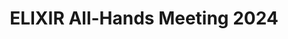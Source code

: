 ---
layout: event
title: "ELIXIR All-Hands Meeting 2024"
type: conference
description: |
  The meeting brings together members of the ELIXIR community from across the ELIXIR Nodes, and collaborators from partner organisations, in order to review ELIXIR's achievements and activities so far and discuss plans for the future. 
external: https://elixir-europe.org/events/elixir-all-hands-2024

date_start: 2024-06-10
date_end: 2024-06-12

location: 
  geo:
    lat: 59.857621225020985
    lon: 17.628504728835804
  name: Uppsala University Main Building
  city:  Uppsala
  country: Sweden
cost: free
---